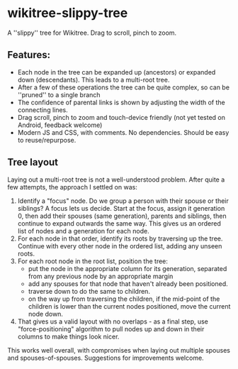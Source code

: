 # wikitree-slippy-tree
A ''slippy'' tree for Wikitree. Drag to scroll, pinch to zoom.

## Features:
* Each node in the tree can be expanded up (ancestors) or expanded down (descendants). This leads to a multi-root tree.
* After a few of these operations the tree can be quite complex, so can be ''pruned'' to a single branch
* The confidence of parental links is shown by adjusting the width of the connecting lines.
* Drag scroll, pinch to zoom and touch-device friendly (not yet tested on Android, feedback welcome)
* Modern JS and CSS, with comments. No dependencies. Should be easy to reuse/repurpose.

## Tree layout
Laying out a multi-root tree is not a well-understood problem. After quite a few attempts, the approach I settled on was:
1. Identify a "focus" node. Do we group a person with their spouse or their siblings? A focus lets us decide. Start at the focus, assign it generation 0, then add their spouses (same generation), parents and siblings, then continue to expand outwards the same way. This gives us an ordered list of nodes and a generation for each node.
2. For each node in that order, identify its roots by traversing up the tree. Continue with every other node in the ordered list, adding any unseen roots.
3. For each root node in the root list, position the tree:
   * put the node in the appropriate column for its generation, separated from any previous node by an appropriate margin
   * add any spouses for that node that haven't already been positioned.
   * traverse down to do the same to children.
   * on the way up from traversing the children, if the mid-point of the children is lower than the current nodes positioned, move the current node down.
4. That gives us a valid layout with no overlaps - as a final step, use "force-positioning" algorithm to pull nodes up and down in their columns to make things look nicer.

This works well overall, with compromises when laying out multiple spouses and spouses-of-spouses. Suggestions for improvements welcome. 
